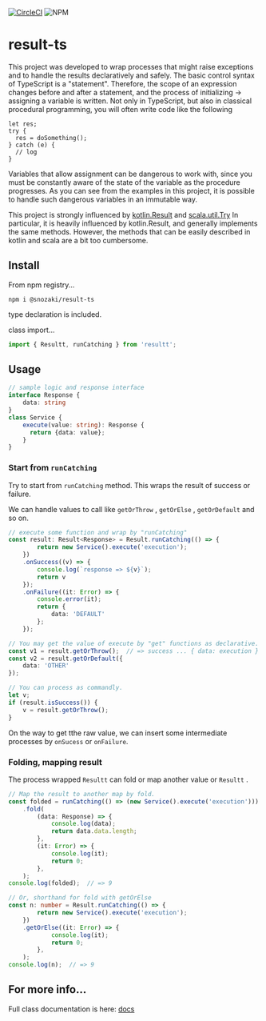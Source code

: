[![CircleCI](https://circleci.com/gh/simonNozaki/ResultT/tree/main.svg?style=svg)](https://circleci.com/gh/simonNozaki/ResultT/tree/main)
![NPM](https://img.shields.io/npm/l/@snozaki/result-ts)

# result-ts
This project was developed to wrap processes that might raise exceptions and to handle the results declaratively and safely.
The basic control syntax of TypeScript is a "statement". Therefore, the scope of an expression changes before and after a statement, and the process of initializing -> assigning a variable is written.
Not only in TypeScript, but also in classical procedural programming, you will often write code like the following

````
let res;
try {
  res = doSomething();
} catch (e) {
  // log
}
````

Variables that allow assignment can be dangerous to work with, since you must be constantly aware of the state of the variable as the procedure progresses.
As you can see from the examples in this project, it is possible to handle such dangerous variables in an immutable way.

This project is strongly influenced by [kotlin.Result](https://kotlinlang.org/api/latest/jvm/stdlib/kotlin/-result/) and [scala.util.Try](https://www.scala-lang.org/api/2.13.6/scala/util/Try.html) In particular, it is heavily influenced by kotlin.Result, and generally implements the same methods.
However, the methods that can be easily described in kotlin and scala are a bit too cumbersome.


## Install
From npm registry...
```
npm i @snozaki/result-ts
```
type declaration is included.

class import...
```typescript
import { Resultt, runCatching } from 'resultt';
```

## Usage
```typescript
// sample logic and response interface
interface Response {
    data: string
}
class Service {
    execute(value: string): Response {
      return {data: value};
    }
}
```

### Start from `runCatching`
Try to start from `runCatching` method. This wraps the result of success or failure.

We can handle values to call like `getOrThrow` , `getOrElse` , `getOrDefault` and so on.
```typescript
// execute some function and wrap by "runCatching"
const result: Result<Response> = Result.runCatching(() => {
        return new Service().execute('execution');
    })
    .onSuccess((v) => {
        console.log(`response => ${v}`);
        return v
    });
    .onFailure((it: Error) => {
        console.error(it);
        return {
            data: 'DEFAULT'
        };
    });

// You may get the value of execute by "get" functions as declarative.
const v1 = result.getOrThrow();  // => success ... { data: execution }
const v2 = result.getOrDefault({
    data: 'OTHER'
});

// You can process as commandly.
let v;
if (result.isSuccess()) {
    v = result.getOrThrow();
}
```

On the way to get tthe raw value, we can insert some intermediate processes by `onSucess` or `onFailure`.

### Folding, mapping result
The process wrapped `Resultt` can fold or map another value or `Resultt` .

```typescript
// Map the result to another map by fold.
const folded = runCatching(() => (new Service().execute('execution')))
    .fold(
        (data: Response) => {
            console.log(data);
            return data.data.length;
        },
        (it: Error) => {
            console.log(it);
            return 0;
        },
    );
console.log(folded);  // => 9

// Or, shorthand for fold with getOrElse
const n: number = Result.runCatching(() => {
        return new Service().execute('execution');
    })
    .getOrElse((it: Error) => {
            console.log(it);
            return 0;
        },
    );
console.log(n);  // => 9
```


## For more info...
Full class documentation is here: [docs](https://github.com/simonNozaki/ResultT/blob/main/docs/classes/Resultt.md)
